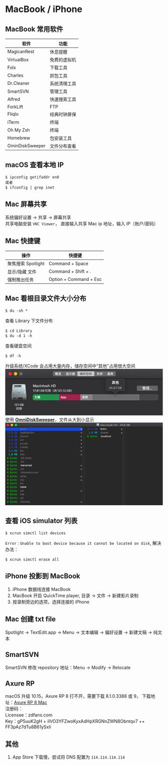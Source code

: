 # MacBook / iPhone

## MacBook 常用软件

| 软件            | 功能         |
| --------------- | ------------ |
| MagicanRest     | 休息提醒     |
| VirtualBox      | 免费的虚拟机 |
| Folx            | 下载工具     |
| Charles         | 抓包工具     |
| Dr.Cleaner      | 系统清理工具 |
| SmartSVN        | 管理工具     |
| Alfred          | 快速搜索工具 |
| ForkLift        | FTP          |
| Fliqlo          | 经典时钟屏保 |
| iTerm           | 终端         |
| Oh My Zsh       | 终端         |
| Homebrew        | 包安装工具   |
| OminDiskSweeper | 文件分布查看 |

## macOS 查看本地 IP

```
$ ipconfig getifaddr en0
或者
$ ifconfig | grep inet
```

## Mac 屏幕共享

系统偏好设置 -> 共享 -> 屏幕共享  
共享电脑安装 `VNC Viewer`， 直接输入共享 Mac ip 地址，输入 IP（账户/密码）

## Mac 快捷键

| 操作               | 快捷键                 |
| ------------------ | ---------------------- |
| 聚焦搜索 Spotlight | Command + Space        |
| 显示/隐藏 文件     | Command + Shift + .    |
| 强制推出任务       | Option + Command + Esc |

## Mac 看根目录文件大小分布

```
$ du -sh *
```

查看 Library 下文件分布

```
$ cd Library
$ du -d 1 -h
```
查看硬盘空间

```
$ df -h
```

升级系统/XCode 会占用大量内存，储存空间中“其他”占用很大空间
![](../images/macOS_room_problem.png)  
使用 **[OmniDiskSweeper](https://www.omnigroup.com/more/)**，文件从大到小显示
![](../images/OminDiskSweeper.png)

## 查看 iOS simulator 列表

```
$ xcrun simctl list devices
```

`Error：Unable to boot device because it cannot be located on disk`, 解决办法：

```
$ xcrun simctl erase all
```

## iPhone 投影到 MacBook

1. iPhone 数据线连接 MacBook
2. MacBook 开启 QuickTime player, 目录 -> 文件 -> 新建影片录制
3. 按录制旁边的选项，选择连接的 iPhone

## Mac 创建 txt file

Spotlight -> TextEdit.app -> Menu -> 文本编辑 -> 偏好设置 -> 新建文稿 -> 纯文本

## SmartSVN

SmartSVN 修改 repository 地址：Menu -> Modify -> Relocate

## Axure RP

macOS 升级 10.15，Axure RP 8 打不开，需要下载 8.1.0.3388 或 9， 下载地址：[Axure RP 8 Mac](https://www.axure.com/release-history/rp8)  
注册码：  
Licensee：zdfans.com  
Key：gP5uuK2gH + iIVO3YFZwoKyxAdHpXRGNnZWN8Obntqv7 ++ FF3pAz7dTu8B61ySxli  

## 其他

1. App Store 下载慢，尝试将 DNS 配置为 `114.114.114.114`
